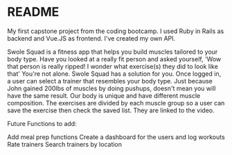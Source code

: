 # README

My first capstone project from the coding bootcamp. I used Ruby in Rails as backend and Vue.JS as frontend. I've created my own API.

Swole Squad is a fitness app that helps you build muscles tailored to your body type. Have you looked at a really fit person and asked yourself, 'Wow that person is really ripped! I wonder what exercise(s) they did to look like that' You're not alone. Swole Squad has a solution for you. Once logged in, a user can select a trainer that resembles your body type. Just because John gained 200lbs of muscles by doing pushups, doesn't mean you will have the same result. Our body is unique and have different muscle composition. The exercises are divided by each muscle group so a user can save the exercise then check the saved list. They are linked to the video.

Future Functions to add:

Add meal prep functions
Create a dashboard for the users and log workouts
Rate trainers
Search trainers by location

